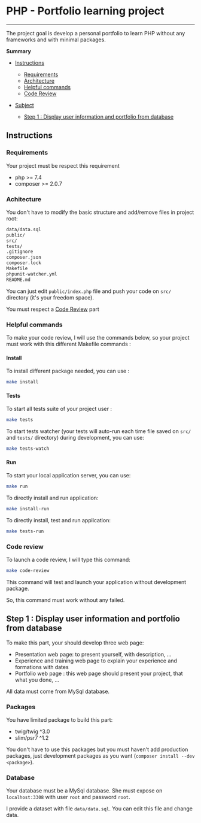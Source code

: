 # PHP - Portfolio learning project
---

The project goal is develop a personal portfolio to learn PHP without any frameworks and with minimal packages.

**Summary**

- [Instructions](#instructions)
	- [Requirements](#requirements)
	- [Architecture](#architecture)
	- [Helpful commands](#commands)
	- [Code Review](#code-review)
	
- [Subject](#subject)
	- [Step 1 : Display user information and portfolio from database](#step-1)

## <a name="instructions">Instructions<a/>

### <a name="requirements">Requirements</a>

Your project must be respect this requirement

- php >= 7.4
- composer >= 2.0.7

### <a name="architecture">Achitecture</a>

You don't have to modify the basic structure and add/remove files in project root:

```bash
data/data.sql
public/
src/
tests/
.gitignore
composer.json
composer.lock
Makefile
phpunit-watcher.yml
README.md
```


You can just edit `public/index.php` file and push your code on `src/` directory (it's your freedom space).

You must respect a [Code Review](#code-review) part

### <a name="commands">Helpful commands</a>

To make your code review, I will use the commands below, so your project must work with this different Makefile commands :

#### Install

To install different package needed, you can use :

```bash
make install
```

#### Tests

To start all tests suite of your project user :

```bash
make tests
```

To start tests watcher (your tests will auto-run each time file saved on `src/` and `tests/` directory) during development, you can use:

```bash
make tests-watch
```

#### Run

To start your local application server, you can use:

```bash
make run
```

To directly install and run application:

```bash
make install-run
``` 

To directly install, test and run application:

```bash
make tests-run
```

### <a name="code-review">Code review</a>

To launch a code review, I will type this command:

```bash
make code-review
```

This command will test and launch your application without development package.

So, this command must work without any failed.

## <a name="step-1">Step 1 : Display user information and portfolio from database</a>

To make this part, your should develop three web page:

- Presentation web page: to present yourself, with description, ...
- Experience and training web page to explain your experience and formations with dates
- Portfolio web page : this web page should present your project, that what you done, ...

All data must come from MySql database.

### Packages

You have limited package to build this part:

- twig/twig ^3.0
- slim/psr7 ^1.2

You don't have to use this packages but you must haven't add production packages, just development packages as you want (`composer install --dev <package>`).

### Database

Your database must be a MySql database. She must expose on `localhost:3308` with user `root` and password `root`.

I provide a dataset with file `data/data.sql`. You can edit this file and change data.

